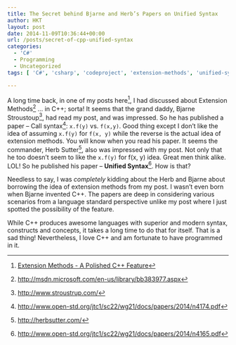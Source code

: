 ```yaml
---
title: The Secret behind Bjarne and Herb’s Papers on Unified Syntax
author: HKT
layout: post
date: 2014-11-09T10:36:44+00:00
url: /posts/secret-of-cpp-unified-syntax
categories:
  - 'C#'
  - Programming
  - Uncategorized
tags: [ 'C#', 'csharp', 'codeproject', 'extension-methods', 'unified-syntax' ]

---
```


A long time back, in one of my posts here[^1], I had discussed about Extension Methods[^2] … in C++; sorta! It seems that the grand daddy, Bjarne Stroustoup[^3], had read my post, and was impressed. So he has published a paper – Call syntax[^4]: `x.f(y)` vs. `f(x,y)`. Good thing except I don’t like the idea of assuming `x.f(y)` for `f(x, y)` while the reverse is the actual idea of extension methods. You will know when you read his paper. It seems the commander, Herb Sutter[^5], also was impressed with my post. Not only that he too doesn’t seem to like the `x.f(y)` for f(x, y) idea. Great men think alike. LOL! So he published his paper – **Unified Syntax**[^6]. How is that?

Needless to say, I was _completely_ kidding about the Herb and Bjarne about borrowing the idea of extension methods from my post. I wasn’t even born when Bjarne invented C++. The papers are deep in considering various scenarios from a language standard perspective unlike my post where I just spotted the possibility of the feature.

While C++ produces awesome languages with superior and modern syntax, constructs and concepts, it takes a long time to do that for itself. That is a sad thing! Nevertheless, I love C++ and am fortunate to have programmed in it.

[^1]: [Extension Methods - A Polished C++ Feature](/2008/04/09/extension-methods-a-polished-c-feature/)
[^2]: http://msdn.microsoft.com/en-us/library/bb383977.aspx
[^3]: http://www.stroustrup.com/
[^4]: http://www.open-std.org/jtc1/sc22/wg21/docs/papers/2014/n4174.pdf
[^5]: http://herbsutter.com/
[^6]: http://www.open-std.org/jtc1/sc22/wg21/docs/papers/2014/n4165.pdf
